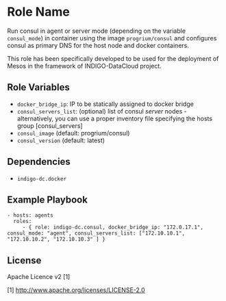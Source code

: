 Role Name
=========

Run consul in agent or server mode (depending on the variable `consul_mode`) in container using the image `progrium/consul` and configures consul as primary DNS for the host node and docker containers.

This role has been specifically developed to be used for the deployment of Mesos in the framework of INDIGO-DataCloud project.

Role Variables
--------------

- `docker_bridge_ip`: IP to be statically assigned to docker bridge
- `consul_servers_list`: (optional) list of consul *server* nodes - alternatively, you can use a proper inventory file specifying the hosts group [consul_servers]
- `consul_image` (default: progrium/consul)
- `consul_version` (default: latest)

Dependencies
------------

- `indigo-dc.docker`

Example Playbook
----------------

    - hosts: agents
      roles:
         - { role: indigo-dc.consul, docker_bridge_ip: "172.0.17.1", consul_mode: "agent", consul_servers_list: ["172.10.10.1", "172.10.10.2", "172.10.10.3" ] }

License
-------

Apache Licence v2 [1]

[1] http://www.apache.org/licenses/LICENSE-2.0


